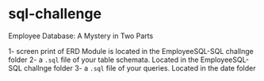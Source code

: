 # sql-challenge
Employee Database: A Mystery in Two Parts

1- screen print of ERD Module is located in the EmployeeSQL-SQL challnge folder 
2- a `.sql` file of your table schemata. Located in the EmployeeSQL-SQL challnge folder 
3- a `.sql` file of your queries. Located in the date folder 

